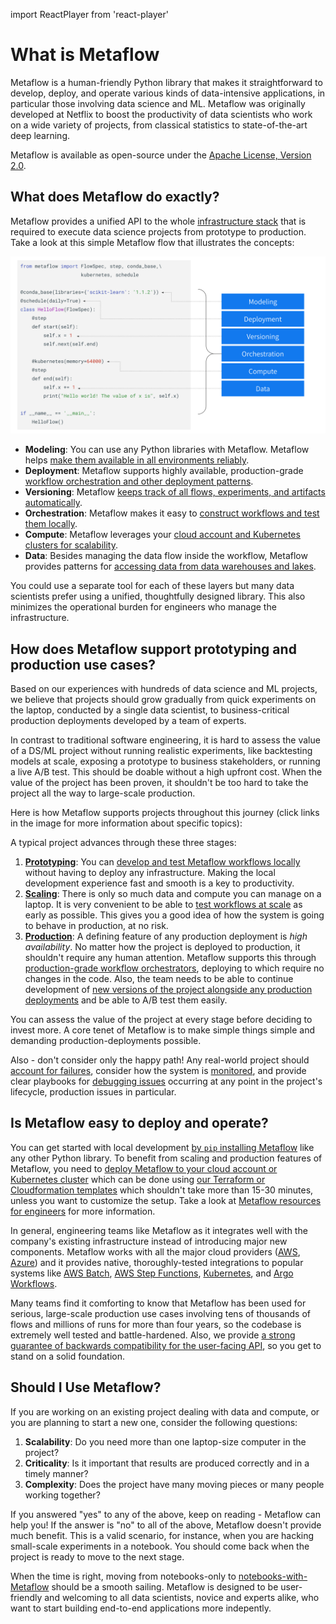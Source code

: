 import ReactPlayer from 'react-player'

# What is Metaflow

Metaflow is a human-friendly Python library that makes it straightforward to develop, deploy, and operate various kinds
of data-intensive applications, in particular those involving data science and ML. Metaflow was originally developed at Netflix to boost the productivity of data scientists who work on a wide variety of projects, from classical statistics to state-of-the-art deep learning.

Metaflow is available as open-source under the [Apache License, Version 2.0](https://github.com/Netflix/metaflow/blob/master/LICENSE).


## What does Metaflow do exactly?

Metaflow provides a unified API to the whole [infrastructure stack](/introduction/why-metaflow) that is required to execute data science projects from prototype to production. Take a look at this simple Metaflow flow that illustrates the concepts:

![image](/assets/what-is-metaflow.svg)

 - **Modeling**: You can use any Python libraries with Metaflow. Metaflow helps [make them available in all environments reliably](/metaflow/dependencies).
 - **Deployment**: Metaflow supports highly available, production-grade [workflow orchestration and other deployment patterns](/going-to-production-with-metaflow/scheduling-metaflow-flows/).
 - **Versioning**: Metaflow [keeps track of all flows, experiments, and artifacts automatically](/metaflow/artifacts).
 - **Orchestration**: Metaflow makes it easy to [construct workflows and test them locally](/metaflow/basics).
 - **Compute**: Metaflow leverages your [cloud account and Kubernetes clusters for scalability](/metaflow/scaling-out-and-up).
 - **Data**: Besides managing the data flow inside the workflow, Metaflow provides patterns for [accessing data from data warehouses and lakes](/metaflow/data).

You could use a separate tool for each of these layers but many data scientists prefer using a unified, thoughtfully
designed library. This also minimizes the operational burden for engineers who manage the infrastructure.

## How does Metaflow support prototyping and production use cases?

Based on our experiences with hundreds of data science and ML projects, we believe that projects should grow gradually
from quick experiments on the laptop, conducted by a single data scientist, to business-critical production deployments developed by a team of experts.

In contrast to traditional software engineering, it is hard to assess the value of a DS/ML project without running realistic experiments, like backtesting models at scale, exposing a prototype to business stakeholders, or running a live A/B test. This should be doable without a high upfront cost. When the value of the project has been proven, it shouldn't be too hard to take the project all the way to large-scale production.

Here is how Metaflow supports projects throughout this journey (click links in the image for more information about specific topics):

<object type="image/svg+xml" data="/assets/metaflow-lifecycle.svg"></object>

A typical project advances through these three stages:

 1. [**Prototyping**](/metaflow/intro): You can [develop and test Metaflow workflows locally](/getting-started/install) without having to deploy
 any infrastructure. Making the local development experience fast and smooth is a key to productivity.
 2. [**Scaling**](/metaflow/scaling-out-and-up): There is only so much data and compute you can manage on a laptop. It is very convenient to be able to [test
 workflows at scale](/metaflow/scaling-out-and-up) as early as possible. This gives you a good idea of how the system is going to behave in production, at no risk.
 3. [**Production**](/going-to-production-with-metaflow/scheduling-metaflow-flows/): A defining feature of any production deployment is *high availability*. No matter how the project is deployed to
 production, it shouldn't require any human attention. Metaflow supports this through [production-grade workflow orchestrators](/going-to-production-with-metaflow/scheduling-metaflow-flows/), deploying to which require no changes in the code. Also, the team needs to be able to continue development of [new versions of the project alongside any production deployments](/going-to-production-with-metaflow/coordinating-larger-metaflow-projects) and be able to A/B test them easily.

You can assess the value of the project at every stage before deciding to invest more. A core tenet of Metaflow is to make simple things simple and demanding production-deployments possible.

Also - don't consider only the happy path! Any real-world project should [account for failures](/metaflow/failures), consider how the system is [monitored](/going-to-production-with-metaflow/mfgui), and provide clear playbooks for [debugging issues](/metaflow/debugging) occurring at any point in the project's lifecycle, production issues in particular.

## Is Metaflow easy to deploy and operate?

You can get started with local development [by `pip` installing Metaflow](/getting-started/install) like any other Python library. To benefit from
scaling and production features of Metaflow, you need to [deploy Metaflow to your cloud account or Kubernetes cluster](outerbounds)
which can be done using [our Terraform or Cloudformation templates](...) which shouldn't take more than 15-30 minutes, unless
you want to customize the setup. Take a look at [Metaflow resources for engineers](outerbounds) for more information.

In general, engineering teams like Metaflow as it integrates well with the company's existing infrastructure instead
of introducing major new components. Metaflow works with all the major cloud providers ([AWS](...), [Azure](...)) and it provides native, thoroughly-tested integrations to popular systems like [AWS Batch](...), [AWS Step Functions](...), [Kubernetes](...), and [Argo Workflows](...).

Many teams find it comforting to know that Metaflow has been used for serious, large-scale production
use cases involving tens of thousands of flows and millions of runs for more than four years, so the codebase is extremely
well tested and battle-hardened. Also, we provide [a strong guarantee of backwards compatibility for the user-facing API](/api), so you get to stand
on a solid foundation.


## Should I Use Metaflow?

If you are working on an existing project dealing with data and compute, or you are planning to start a new one, consider the following questions:

1. **Scalability**: Do you need more than one laptop-size computer in the project?
2. **Criticality**: Is it important that results are produced correctly and in a timely manner?
3. **Complexity**: Does the project have many moving pieces or many people working together?

If you answered "yes" to any of the above, keep on reading - Metaflow can help you! If the answer is "no" to all of the above, Metaflow doesn't provide much benefit. This is a valid scenario, for instance, when you are hacking small-scale experiments in a notebook. You should come back when the project is ready to move to the next stage.

When the time is right, moving from notebooks-only to [notebooks-with-Metaflow](/metaflow/client) should be a smooth sailing. Metaflow is designed to be user-friendly and welcoming to all data scientists, novice and experts alike, who want to start building
end-to-end applications more indepently.


